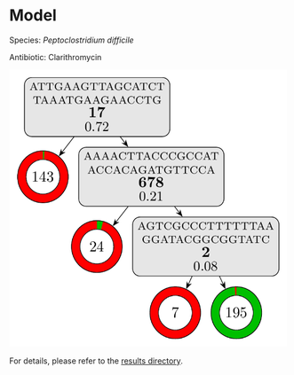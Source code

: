
# Model

Species: *Peptoclostridium difficile*

Antibiotic: Clarithromycin

<a href="./model.pdf"><img src="./model.png" width=500 height=500 /></a>

For details, please refer to the [results directory](../../../../../results/cart_b/peptoclostridium%20difficile/clarithromycin/repeat_2/).

